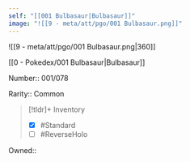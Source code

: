 ```yaml
---
self: "[[001 Bulbasaur|Bulbasaur]]"
image: "![[9 - meta/att/pgo/001 Bulbasaur.png]]"
---
```


![[9 - meta/att/pgo/001 Bulbasaur.png|360]]

[[0 - Pokedex/001 Bulbasaur|Bulbasaur]]

Number:: 001/078

Rarity:: Common

> [!tldr]+ Inventory
> - [x] #Standard
> - [ ] #ReverseHolo

Owned:: 

